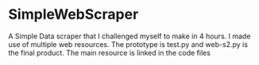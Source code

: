 # SimpleWebScraper
A Simple Data scraper that I challenged myself to make in 4 hours.
I made use of multiple web resources. 
The prototype is test.py and web-s2.py is the final product. The main resource is linked in the code files
